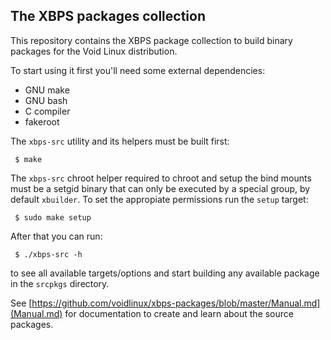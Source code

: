 ## The XBPS packages collection

This repository contains the XBPS package collection to build binary packages
for the Void Linux distribution.

To start using it first you'll need some external dependencies:

- GNU make
- GNU bash
- C compiler
- fakeroot

The `xbps-src` utility and its helpers must be built first:

     $ make

The `xbps-src` chroot helper required to chroot and setup the bind mounts must
be a setgid binary that can only be executed by a special group, by default `xbuilder`.
To set the appropiate permissions run the `setup` target:

     $ sudo make setup

After that you can run:

     $ ./xbps-src -h

to see all available targets/options and start building any available package
in the `srcpkgs` directory.

See [https://github.com/voidlinux/xbps-packages/blob/master/Manual.md](Manual.md)
for documentation to create and learn about the source packages.
